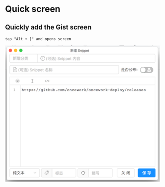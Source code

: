 # Quick screen

##  Quickly add the Gist screen

```text
tap "Alt + ]" and opens screen
```

![Quickly add snippets](.gitbook/assets/kuai-jie-tian-jia%20%281%29.png)



